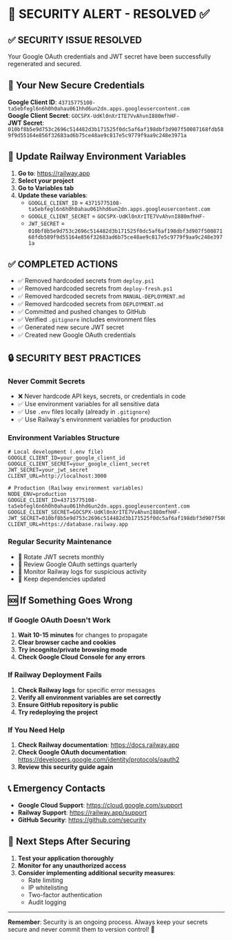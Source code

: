 # 🚨 SECURITY ALERT - RESOLVED ✅

## ✅ SECURITY ISSUE RESOLVED

Your Google OAuth credentials and JWT secret have been successfully regenerated and secured.

## 🔐 Your New Secure Credentials

**Google Client ID**: `43715775108-ta5ebfegl6n6h0h0ahau061hhd6un2dn.apps.googleusercontent.com`  
**Google Client Secret**: `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`  
**JWT Secret**: `010bf8b5e9d753c2696c514482d3b171525f0dc5af6af198dbf3d907f50087168fdb589f9d55164e856f32683ad6b75ce48ae9c817e5c9779f9aa9c248e3971a`

## 🔧 Update Railway Environment Variables

1. **Go to**: https://railway.app
2. **Select your project**
3. **Go to Variables tab**
4. **Update these variables**:
   - `GOOGLE_CLIENT_ID` = `43715775108-ta5ebfegl6n6h0h0ahau061hhd6un2dn.apps.googleusercontent.com`
   - `GOOGLE_CLIENT_SECRET` = `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`
   - `JWT_SECRET` = `010bf8b5e9d753c2696c514482d3b171525f0dc5af6af198dbf3d907f50087168fdb589f9d55164e856f32683ad6b75ce48ae9c817e5c9779f9aa9c248e3971a`

## ✅ COMPLETED ACTIONS

- ✅ Removed hardcoded secrets from `deploy.ps1`
- ✅ Removed hardcoded secrets from `deploy-fresh.ps1`
- ✅ Removed hardcoded secrets from `MANUAL-DEPLOYMENT.md`
- ✅ Removed hardcoded secrets from `DEPLOYMENT.md`
- ✅ Committed and pushed changes to GitHub
- ✅ Verified `.gitignore` includes environment files
- ✅ Generated new secure JWT secret
- ✅ Created new Google OAuth credentials

## 🔒 SECURITY BEST PRACTICES

### Never Commit Secrets
- ❌ Never hardcode API keys, secrets, or credentials in code
- ✅ Use environment variables for all sensitive data
- ✅ Use `.env` files locally (already in `.gitignore`)
- ✅ Use Railway's environment variables for production

### Environment Variables Structure
```
# Local development (.env file)
GOOGLE_CLIENT_ID=your_google_client_id
GOOGLE_CLIENT_SECRET=your_google_client_secret
JWT_SECRET=your_jwt_secret
CLIENT_URL=http://localhost:3000

# Production (Railway environment variables)
NODE_ENV=production
GOOGLE_CLIENT_ID=43715775108-ta5ebfegl6n6h0h0ahau061hhd6un2dn.apps.googleusercontent.com
GOOGLE_CLIENT_SECRET=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
JWT_SECRET=010bf8b5e9d753c2696c514482d3b171525f0dc5af6af198dbf3d907f50087168fdb589f9d55164e856f32683ad6b75ce48ae9c817e5c9779f9aa9c248e3971a
CLIENT_URL=https://database.railway.app
```

### Regular Security Maintenance
- 🔄 Rotate JWT secrets monthly
- 🔄 Review Google OAuth settings quarterly
- 🔄 Monitor Railway logs for suspicious activity
- 🔄 Keep dependencies updated

## 🆘 If Something Goes Wrong

### If Google OAuth Doesn't Work
1. **Wait 10-15 minutes** for changes to propagate
2. **Clear browser cache and cookies**
3. **Try incognito/private browsing mode**
4. **Check Google Cloud Console for any errors**

### If Railway Deployment Fails
1. **Check Railway logs** for specific error messages
2. **Verify all environment variables are set correctly**
3. **Ensure GitHub repository is public**
4. **Try redeploying the project**

### If You Need Help
1. **Check Railway documentation**: https://docs.railway.app
2. **Check Google OAuth documentation**: https://developers.google.com/identity/protocols/oauth2
3. **Review this security guide again**

## 📞 Emergency Contacts
- **Google Cloud Support**: https://cloud.google.com/support
- **Railway Support**: https://railway.app/support
- **GitHub Security**: https://github.com/security

## 🎯 Next Steps After Securing

1. **Test your application thoroughly**
2. **Monitor for any unauthorized access**
3. **Consider implementing additional security measures**:
   - Rate limiting
   - IP whitelisting
   - Two-factor authentication
   - Audit logging

---

**Remember**: Security is an ongoing process. Always keep your secrets secure and never commit them to version control! 🔐

